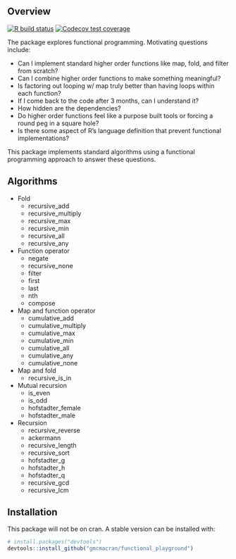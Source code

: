 
<!-- README.md is generated from README.Rmd. Please edit that file -->

## Overview

<!-- badges: start -->

[![R build
status](https://github.com/gmcmacran/functional_playground/workflows/R-CMD-check/badge.svg)](https://github.com/gmcmacran/functional_playground/actions)
[![Codecov test
coverage](https://codecov.io/gh/gmcmacran/functional_playground/branch/main/graph/badge.svg)](https://codecov.io/gh/gmcmacran/functional_playground?branch=main)
<!-- badges: end -->

The package explores functional programming. Motivating questions
include:

- Can I implement standard higher order functions like map, fold, and
  filter from scratch?
- Can I combine higher order functions to make something meaningful?
- Is factoring out looping w/ map truly better than having loops within
  each function?
- If I come back to the code after 3 months, can I understand it?
- How hidden are the dependencies?
- Do higher order functions feel like a purpose built tools or forcing a
  round peg in a square hole?
- Is there some aspect of R’s language definition that prevent
  functional implementations?

This package implements standard algorithms using a functional
programming approach to answer these questions.

## Algorithms

- Fold
  - recursive_add
  - recursive_multiply
  - recursive_max
  - recursive_min
  - recursive_all
  - recursive_any
- Function operator
  - negate
  - recursive_none
  - filter
  - first
  - last
  - nth
  - compose
- Map and function operator
  - cumulative_add
  - cumulative_multiply
  - cumulative_max
  - cumulative_min
  - cumulative_all
  - cumulative_any
  - cumulative_none
- Map and fold
  - recursive_is_in
- Mutual recursion
  - is_even
  - is_odd
  - hofstadter_female
  - hofstadter_male
- Recursion
  - recursive_reverse
  - ackermann
  - recursive_length
  - recursive_sort
  - hofstadter_g
  - hofstadter_h
  - hofstadter_q
  - recursive_gcd
  - recursive_lcm

## Installation

This package will not be on cran. A stable version can be installed
with:

``` r
# install.packages("devtools")
devtools::install_github("gmcmacran/functional_playground")
```
